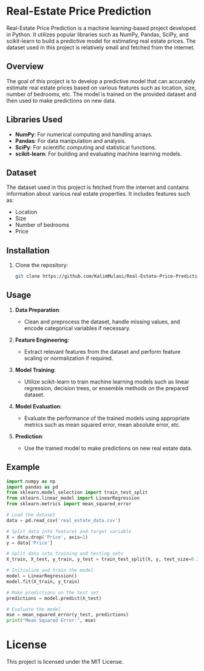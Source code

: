 # Real-Estate Price Prediction

Real-Estate Price Prediction is a machine learning-based project developed in Python. It utilizes popular libraries such as NumPy, Pandas, SciPy, and scikit-learn to build a predictive model for estimating real estate prices. The dataset used in this project is relatively small and fetched from the internet.

## Overview

The goal of this project is to develop a predictive model that can accurately estimate real estate prices based on various features such as location, size, number of bedrooms, etc. The model is trained on the provided dataset and then used to make predictions on new data.

## Libraries Used

- **NumPy**: For numerical computing and handling arrays.
- **Pandas**: For data manipulation and analysis.
- **SciPy**: For scientific computing and statistical functions.
- **scikit-learn**: For building and evaluating machine learning models.

## Dataset

The dataset used in this project is fetched from the internet and contains information about various real estate properties. It includes features such as:
- Location
- Size
- Number of bedrooms
- Price

## Installation

1. Clone the repository:

    ```bash
    git clone https://github.com/KalimMulani/Real-Estate-Price-Prediction.git
    ```
    
## Usage

1. **Data Preparation**:
    - Clean and preprocess the dataset, handle missing values, and encode categorical variables if necessary.

2. **Feature Engineering**:
    - Extract relevant features from the dataset and perform feature scaling or normalization if required.

3. **Model Training**:
    - Utilize scikit-learn to train machine learning models such as linear regression, decision trees, or ensemble methods on the prepared dataset.

4. **Model Evaluation**:
    - Evaluate the performance of the trained models using appropriate metrics such as mean squared error, mean absolute error, etc.

5. **Prediction**:
    - Use the trained model to make predictions on new real estate data.

## Example

```python
import numpy as np
import pandas as pd
from sklearn.model_selection import train_test_split
from sklearn.linear_model import LinearRegression
from sklearn.metrics import mean_squared_error

# Load the dataset
data = pd.read_csv('real_estate_data.csv')

# Split data into features and target variable
X = data.drop('Price', axis=1)
y = data['Price']

# Split data into training and testing sets
X_train, X_test, y_train, y_test = train_test_split(X, y, test_size=0.2, random_state=42)

# Initialize and train the model
model = LinearRegression()
model.fit(X_train, y_train)

# Make predictions on the test set
predictions = model.predict(X_test)

# Evaluate the model
mse = mean_squared_error(y_test, predictions)
print("Mean Squared Error:", mse)

```

# License
This project is licensed under the MIT License.
